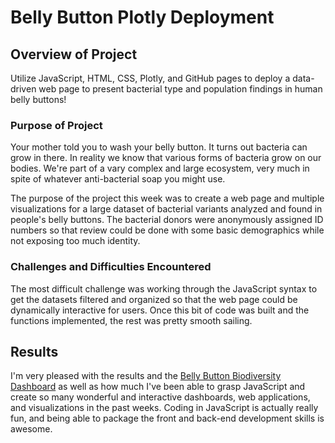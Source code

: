 # Belly Button Plotly Deployment

## Overview of Project
Utilize JavaScript, HTML, CSS, Plotly, and GitHub pages to deploy a data-driven web page to present bacterial type and population findings in human belly buttons!

### Purpose of Project
Your mother told you to wash your belly button. It turns out bacteria can grow in there. In reality we know that various forms of bacteria grow on our bodies. We're part of a vary complex and large ecosystem, very much in spite of whatever anti-bacterial soap you might use.

The purpose of the project this week was to create a web page and multiple visualizations for a large dataset of bacterial variants analyzed and found in people's belly buttons. The bacterial donors were anonymously assigned ID numbers so that review could be done with some basic demographics while not exposing too much identity.

### Challenges and Difficulties Encountered
The most difficult challenge was working through the JavaScript syntax to get the datasets filtered and organized so that the web page could be dynamically interactive for users. Once this bit of code was built and the functions implemented, the rest was pretty smooth sailing.

## Results
I'm very pleased with the results and the <a href="https://cb19weber.github.io/plotly_deployment/">Belly Button Biodiversity Dashboard</a> as well as how much I've been able to grasp JavaScript and create so many wonderful and interactive dashboards, web applications, and visualizations in the past weeks. Coding in JavaScript is actually really fun, and being able to package the front and back-end development skills is awesome.
